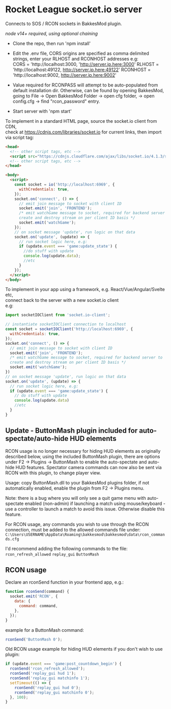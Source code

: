 # Rocket League socket.io server

Connects to SOS / RCON sockets in BakkesMod plugin.

_node v14+ required, using optional chaining_

- Clone the repo, then run 'npm install'

- Edit the .env file, CORS origins are specified as comma delimited strings, enter your RLHOST and RCONHOST addresses
  e.g:  
  CORS = 'http://localhost:3000, 'http://server.ip.here:3000'
  RLHOST = 'http://localhost:49122, http://server.ip.here:49122'
  RCONHOST = 'http://localhost:9002, http://server.ip.here:9002'

- Value required for RCONPASS will attempt to be auto-populated from default installation dir. Otherwise, can be found by opening BakkesMod, going to File -> Open BakkesMod Folder -> open cfg folder, -> open config.cfg -> find "rcon_password" entry.

- Start server with 'npm start'

To implement in a standard HTML page, source the socket.io client from CDN,  
check at https://cdnjs.com/libraries/socket.io for current links, then import via script tag:

```html
<head>
  <!-- other script tags, etc -->
  <script src="https://cdnjs.cloudflare.com/ajax/libs/socket.io/4.1.3/socket.io.min.js"></script>
  <!-- other script tags, etc -->
</head>

<body>
  <script>
    const socket = io('http://localhost:6969', {
      withCredentials: true,
    });
    socket.on('connect', () => {
      // emit join message to socket with client ID
      socket.emit('join', 'FRONTEND');
      /* emit watchGame message to socket, required for backend server to
      create and destroy stream on per client ID basis */
      socket.emit('watchGame');
    });
    // on socket message 'update', run logic on that data
    socket.on('update', (update) => {
      // run socket logic here, e.g:
      if (update.event === 'game:update_state') {
        //do stuff with update
        console.log(update.data);
        //etc
      }
    });
  </script>
</body>
```

To implement in your app using a framework, e.g. React/Vue/Angular/Svelte etc,  
connect back to the server with a new socket.io client  
e.g:

```js
import socketIOClient from 'socket.io-client';

// instantiate socketIOClient connection to localhost
const socket = socketIOClient('http://localhost:6969', {
  withCredentials: true,
});
socket.on('connect', () => {
  // emit join message to socket with client ID
  socket.emit('join', 'FRONTEND');
  /* emit watchGame message to socket, required for backend server to
  create and destroy stream on per client ID basis */
  socket.emit('watchGame');
})
// on socket message 'update', run logic on that data
socket.on('update', (update) => {
  // run socket logic here, e.g:
  if (update.event === 'game:update_state') {
    // do stuff with update
    console.log(update.data)
    //etc
  }
}
```

## Update - ButtonMash plugin included for auto-spectate/auto-hide HUD elements

RCON usage is no longer necessary for hiding HUD elements as originally described below, using the included ButtonMash plugin, there are options under F2 -> Plugins -> ButtonMash to enable the auto-spectate and auto-hide HUD features.
Spectator camera commands can now also be sent via RCON with this plugin, to change player view.

Usage: copy ButtonMash.dll to your BakkesMod plugins folder, if not automatically enabled, enable the plugin from F2 -> Plugins menu.

Note: there is a bug where you will only see a quit game menu with auto-spectate enabled (non-admin) if launching a match using mouse/keyboard - use a controller to launch a match to avoid this issue. Otherwise disable this feature.

For RCON usage, any commands you wish to use through the RCON connection, must be added to the allowed commands file under:  
`C:\Users\USERNAME\AppData\Roaming\bakkesmod\bakkesmod\data\rcon_commands.cfg`

I'd recommend adding the following commands to the file:
`rcon_refresh_allowed`
`replay_gui`
`ButtonMash`

## RCON usage

Declare an rconSend function in your frontend app, e.g.:

```js
function rconSend(command) {
  socket.emit('RCON', {
    data: {
      command: command,
    },
  });
}
```

example for a ButtonMash command:

```js
rconSend('ButtonMash 0');
```

Old RCON usage example for hiding HUD elements if you don't wish to use plugin:

```js
if (update.event === 'game:post_countdown_begin') {
  rconSend('rcon_refresh_allowed');
  rconSend('replay_gui hud 1');
  rconSend('replay_gui matchinfo 1');
  setTimeout(() => {
    rconSend('replay_gui hud 0');
    rconSend('replay_gui matchinfo 0');
  }, 100);
}
```
